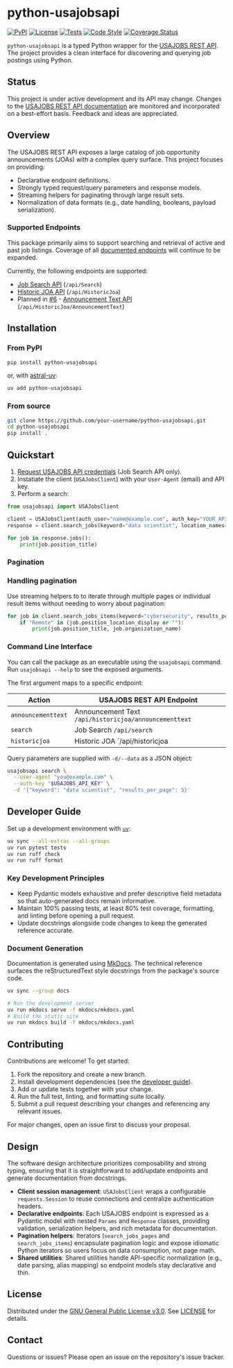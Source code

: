 # python-usajobsapi

[![PyPI][pypi-img]][pypi-lnk]
[![License][license-img]][license-lnk]
[![Tests][tests-img]][tests-lnk]
[![Code Style][codestyle-img]][codestyle-lnk]
[![Coverage Status][codecov-img]][codecov-lnk]

`python-usajobsapi` is a typed Python wrapper for the [USAJOBS REST API](https://developer.usajobs.gov/). The project provides a clean interface for discovering and querying job postings using Python.

## Status

This project is under active development and its API may change. Changes to the [USAJOBS REST API documentation](https://developer.usajobs.gov/) are monitored and incorporated on a best-effort basis. Feedback and ideas are appreciated.

## Overview

The USAJOBS REST API exposes a large catalog of job opportunity announcements (JOAs) with a complex query surface. This project focuses on providing:

- Declarative endpoint definitions.
- Strongly typed request/query parameters and response models.
- Streaming helpers for paginating through large result sets.
- Normalization of data formats (e.g., date handling, booleans, payload serialization).

### Supported Endpoints

This package primarily aims to support searching and retrieval of active and past job listings. Coverage of all [documented endpoints](https://developer.usajobs.gov/api-reference/) will continue to be expanded.

Currently, the following endpoints are supported:

- [Job Search API](https://developer.usajobs.gov/api-reference/get-api-search) (`/api/Search`)
- [Historic JOA API](https://developer.usajobs.gov/api-reference/get-api-historicjoa) (`/api/HistoricJoa`)
- Planned in [#6](https://github.com/paddy74/python-usajobsapi/issues/6) - [Announcement Text API](https://developer.usajobs.gov/api-reference/get-api-joa) (`/api/HistoricJoa/AnnouncementText`)

## Installation

### From PyPI

```bash
pip install python-usajobsapi
```

or, with [astral-uv](https://docs.astral.sh/uv/):

```bash
uv add python-usajobsapi
```

### From source

```bash
git clone https://github.com/your-username/python-usajobsapi.git
cd python-usajobsapi
pip install .
```

## Quickstart

1. [Request USAJOBS API credentials](https://developer.usajobs.gov/APIRequest/Forms/DeveloperSignup) (Job Search API only).
2. Instatiate the client (`USAJobsClient`) with your `User-Agent` (email) and API key.
3. Perform a search:

```python
from usajobsapi import USAJobsClient

client = USAJobsClient(auth_user="name@example.com", auth_key="YOUR_API_KEY")
response = client.search_jobs(keyword="data scientist", location_names=["Atlanta", "Georgia"])

for job in response.jobs():
    print(job.position_title)
```

### Pagination

### Handling pagination

Use streaming helpers to to iterate through multiple pages or individual result items without needing to worry about pagination:

```python
for job in client.search_jobs_items(keyword="cybersecurity", results_per_page=100):
    if "Remote" in (job.position_location_display or ""):
        print(job.position_title, job.organization_name)
```

### Command Line Interface

You can call the package as an executable using the `usajobsapi` command. Run `usajobsapi --help` to see the exposed arguments.

The first argument maps to a specific endpoint:

| Action             | USAJOBS REST API Endpoint                             |
| ------------------ | ----------------------------------------------------- |
| `announcementtext` | Announcement Text `/api/historicjoa/announcementtext` |
| `search`           | Job Search `/api/search`                              |
| `historicjoa`      | Historic JOA `/api/historicjoa                        |

Query parameters are supplied with `-d/--data` as a JSON object:

```bash
usajobsapi search \
  --user-agent "you@example.com" \
  --auth-key "$USAJOBS_API_KEY" \
  -d '{"keyword": "data scientist", "results_per_page": 5}'
```

## Developer Guide

Set up a development environment with [`uv`](https://docs.astral.sh/uv/):

```bash
uv sync --all-extras --all-groups
uv run pytest tests
uv run ruff check
uv run ruff format
```

### Key Development Principles

- Keep Pydantic models exhaustive and prefer descriptive field metadata so that auto-generated docs remain informative.
- Maintain 100% passing tests, at least 80% test coverage, formatting, and linting before opening a pull request.
- Update docstrings alongside code changes to keep the generated reference accurate.

### Document Generation

Documentation is generated using [MkDocs](https://www.mkdocs.org/). The technical reference surfaces the reStructuredText style docstrings from the package's source code.

```bash
uv sync --group docs

# Run the development server
uv run mkdocs serve -f mkdocs/mkdocs.yaml
# Build the static site
uv run mkdocs build -f mkdocs/mkdocs.yaml
```

## Contributing

Contributions are welcome! To get started:

1. Fork the repository and create a new branch.
2. Install development dependencies (see the [developer guide](#developer-guide)).
3. Add or update tests together with your change.
4. Run the full test, linting, and formatting suite locally.
5. Submit a pull request describing your changes and referencing any relevant issues.

For major changes, open an issue first to discuss your proposal.

## Design

The software design architecture prioritizes composability and strong typing, ensuring that it is straightforward to add/update endpoints and generate documentation from docstrings.

- **Client session management**: `USAJobsClient` wraps a configurable `requests.Session` to reuse connections and centralize authentication headers.
- **Declarative endpoints**: Each USAJOBS endpoint is expressed as a Pydantic model with nested `Params` and `Response` classes, providing validation, serialization helpers, and rich metadata for documentation.
- **Pagination helpers**: Iterators (`search_jobs_pages` and `search_jobs_items`) encapsulate pagination logic and expose idiomatic Python iterators so users focus on data consumption, not page math.
- **Shared utilities**: Shared utilities handle API-specific normalization (e.g., date parsing, alias mapping) so endpoint models stay declarative and thin.

## License

Distributed under the [GNU General Public License v3.0](https://www.gnu.org/licenses/gpl-3.0.en.html). See [LICENSE](LICENSE) for details.

## Contact

Questions or issues? Please open an issue on the repository's issue tracker.

<!-- Badges -->

[pypi-lnk]: https://pypi.org/p/python-usajobsapi
[pypi-img]: https://img.shields.io/pypi/v/python-usajobsapi.svg
[tests-lnk]: https://github.com/paddy74/python-usajobsapi/actions/workflows/ci.yaml
[tests-img]: https://img.shields.io/github/actions/workflow/status/paddy74/python-usajobsapi/ci.yaml?logo=github&label=tests&branch=main
[codecov-lnk]: https://codecov.io/github/paddy74/python-usajobsapi
[codecov-img]: https://codecov.io/github/paddy74/python-usajobsapi/graph/badge.svg?token=IH3MTBANTT
[codestyle-lnk]: https://docs.astral.sh/ruff
[codestyle-img]: https://img.shields.io/badge/code%20style-ruff-000000.svg
[license-lnk]: ./LICENSE
[license-img]: https://img.shields.io/pypi/l/python-usajobsapi?color=light-green&logo=gplv3&logoColor=white
